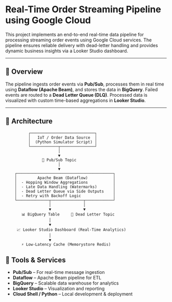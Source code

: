 # Real-Time Order Streaming Pipeline using Google Cloud

This project implements an end-to-end real-time data pipeline for processing streaming order events using Google Cloud services. The pipeline ensures reliable delivery with dead-letter handling and provides dynamic business insights via a Looker Studio dashboard.

---

## 📌 Overview

The pipeline ingests order events via **Pub/Sub**, processes them in real time using **Dataflow (Apache Beam)**, and stores the data in **BigQuery**. Failed events are routed to a **Dead Letter Queue (DLQ)**. Processed data is visualized with custom time-based aggregations in **Looker Studio**.

---

## 🔧 Architecture

              ┌────────────────────────────┐
              │   IoT / Order Data Source  │
              │  (Python Simulator Script) │
              └────────────┬───────────────┘
                           │
                           ▼
                    📩 Pub/Sub Topic
                           │
                           ▼
        ┌──────────────────────────────────────────┐
        │         Apache Beam (Dataflow)           │
        │  - Hopping Window Aggregations           │
        │  - Late Data Handling (Watermarks)       │
        │  - Dead Letter Queue via Side Outputs    │
        │  - Retry with Backoff Logic              │
        └──────────────┬──────────────┬────────────┘
                       │              │
                       ▼              ▼
           📊 BigQuery Table     🛑 Dead Letter Topic
                       │
                       ▼
         📈 Looker Studio Dashboard (Real-Time Analytics)
                       │
                       ▼
           ⚡ Low-Latency Cache (Memorystore Redis)


## 🧰 Tools & Services

- **Pub/Sub** – For real-time message ingestion  
- **Dataflow** – Apache Beam pipeline for ETL  
- **BigQuery** – Scalable data warehouse for analytics  
- **Looker Studio** – Visualization and reporting  
- **Cloud Shell / Python** – Local development & deployment
